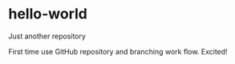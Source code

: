 # hello-world
Just another repository

First time use GitHub repository and branching work flow. Excited!

